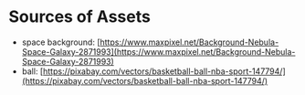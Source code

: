 # Sources of Assets

* space background: [https://www.maxpixel.net/Background-Nebula-Space-Galaxy-2871993](https://www.maxpixel.net/Background-Nebula-Space-Galaxy-2871993)
* ball: [https://pixabay.com/vectors/basketball-ball-nba-sport-147794/](https://pixabay.com/vectors/basketball-ball-nba-sport-147794/)
